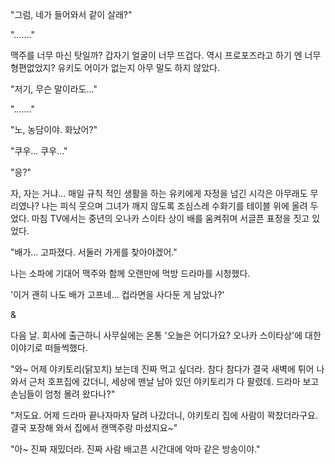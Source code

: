 "그럼, 네가 들어와서 같이 살래?" 

"……." 

맥주를 너무 마신 탓일까? 갑자기 얼굴이 너무 뜨겁다. 역시 프로포즈라고 하기 엔 너무 형편없었지?
유키도 어이가 없는지 아무 말도 하지 않았다.

"저기, 무슨 말이라도..." 

"……." 

"노, 농담이야. 화났어?" 

"쿠우... 쿠우..." 

"응?" 

자, 자는 거냐...
매일 규칙 적인 생활을 하는 유키에게 자정을 넘긴 시각은 아무래도 무리였나?
나는 피식 웃으며 그녀가 깨지 않도록 조심스레 수화기를 테이블 위에 올려 두었다.
마침 TV에서는 중년의 오나카 스이타 상이 배를 움켜쥐며 서글픈 표정을 짓고 있었다.

"배가... 고파졌다. 서둘러 가게를 찾아야겠어." 

나는 소파에 기대어 맥주와 함께 오랜만에 먹방 드라마를 시청했다.

'이거 괜히 나도 배가 고프네... 컵라면을 사다둔 게 남았나?' 

& 

다음 날.
회사에 출근하니 사무실에는 온통 '오늘은 어디가요? 오나카 스이타상'에 대한 이야기로 떠들썩했다.

"와~ 어제 야키토리(닭꼬치) 보는데 진짜 먹고 싶더라. 참다 참다가 결국 새벽에 튀어 나와서 근처 호프집에 갔더니, 세상에 맨날 남아 있던 야키토리가 다 팔렸데.
드라마 보고 손님들이 엄청 몰려 왔다나?" 

"저도요. 어제 드라마 끝나자마자 달려 나갔더니, 야키토리 집에 사람이 꽉찼더라구요. 결국 포장해 와서 집에서 캔맥주랑 마셨지요~" 

"아~ 진짜 재밌더라. 진짜 사람 배고픈 시간대에 악마 같은 방송이야." 